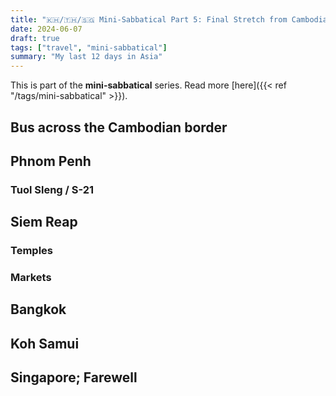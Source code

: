 ```yaml
---
title: "🇰🇭/🇹🇭/🇸🇬 Mini-Sabbatical Part 5: Final Stretch from Cambodia to Singapore"
date: 2024-06-07
draft: true
tags: ["travel", "mini-sabbatical"]
summary: "My last 12 days in Asia"
---
```


This is part of the **mini-sabbatical** series.
Read more [here]({{< ref "/tags/mini-sabbatical" >}}).

<!-- Scratch pad (DELETE BEFORE POSTING).
Audience: Travel blog with personal details? Or just a factual trip?
I think travel blog with personal takes, but with factual information. Cut out irrelevant information.


- Day after, I had a morning bus to take, so said fairwell to Harry. My bus took me to Phnom Penh. I was sat next to a nice lady from Scotland who has chosen to structure her life around travel. Gardening in the UK Summer months, and exploring the rest of the year. She was in her 50s. Arriving in Phnom Penh I took a tuk tuk around town, checking into my hotel, then getting some Udon nearby. Currency is officially cambodian, but prices of everything are in dollars and the owners get out an old calculator to convert. I overhear some westerners talking about an impeding stock market crash?
- Bus to Siem Reap, on arrival I went for a walk to explore the local area, where apparently the thing to do is to have fish clean your feet.
- Whole day in Siem Reap, I hired a bike and cycled around the temples for 8 hours, my favourite part of the trip. Evening I visited the best cambodian food place yet.
- Flight to Bangkok, I didn't want to go here just from the stories I had heard. Arrived late so went straight to sleep.
- In the morning, talked with some of the other hostel goers before visiting a floating village/market. In the evening we met back up again to watch muay thai.
- Another time, I walked around all of Bangkok, eventually visiting the Golden Temple. Sat for some food in an empty restaurant, overlooking the temple from a terrace. A couple in their 40s later sat down and started speaking with me. They had each independantly visited bangkok in their 20s many years ago and were recreating their trips together this time. As I left I discovered they had paid for my food.
- Left for Koh Samui, where I did basically nothing for 5 days straight.
- Back to Singapore for 1 night staying in Arab St. Met up with some coworkers as they started their own rotation in Singapore. We shared some stories. Saw another coworker who I thought was dead, has 9 lives it seems.
- Last day was "black friday", I spent the whole day shopping for gifts for my family before flying back and meeting up with them for the first time in 117 days.

-->

## Bus across the Cambodian border



## Phnom Penh

### Tuol Sleng / S-21

## Siem Reap

### Temples

### Markets

## Bangkok

## Koh Samui

## Singapore; Farewell
